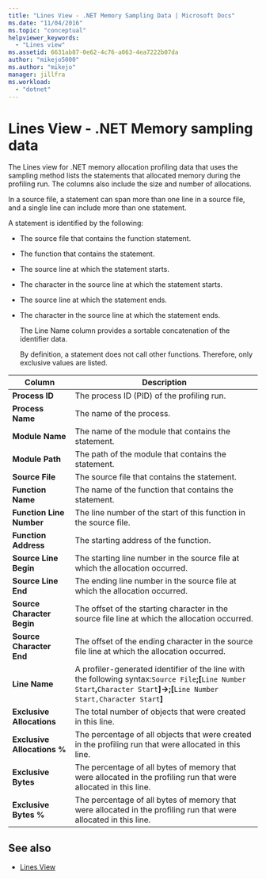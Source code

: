 ```yaml
---
title: "Lines View - .NET Memory Sampling Data | Microsoft Docs"
ms.date: "11/04/2016"
ms.topic: "conceptual"
helpviewer_keywords:
  - "Lines view"
ms.assetid: 6631ab87-0e62-4c76-a063-4ea7222b07da
author: "mikejo5000"
ms.author: "mikejo"
manager: jillfra
ms.workload:
  - "dotnet"
---
```

# Lines View - .NET Memory sampling data
The Lines view for .NET memory allocation profiling data that uses the sampling method lists the statements that allocated memory during the profiling run. The columns also include the size and number of allocations.

 In a source file, a statement can span more than one line in a source file, and a single line can include more than one statement.

 A statement is identified by the following:

- The source file that contains the function statement.

- The function that contains the statement.

- The source line at which the statement starts.

- The character in the source line at which the statement starts.

- The source line at which the statement ends.

- The character in the source line at which the statement ends.

  The Line Name column provides a sortable concatenation of the identifier data.

  By definition, a statement does not call other functions. Therefore, only exclusive values are listed.

|Column|Description|
|------------|-----------------|
|**Process ID**|The process ID (PID) of the profiling run.|
|**Process Name**|The name of the process.|
|**Module Name**|The name of the module that contains the statement.|
|**Module Path**|The path of the module that contains the statement.|
|**Source File**|The source file that contains the statement.|
|**Function Name**|The name of the function that contains the statement.|
|**Function Line Number**|The line number of the start of this function in the source file.|
|**Function Address**|The starting address of the function.|
|**Source Line Begin**|The starting line number in the source file at which the allocation occurred.|
|**Source Line End**|The ending line number in the source file at which the allocation occurred.|
|**Source Character Begin**|The offset of the starting character in the source file line at which the allocation occurred.|
|**Source Character End**|The offset of the ending character in the source file line at which the allocation occurred.|
|**Line Name**|A profiler-generated identifier of the line with the following syntax:`Source File`**;[**`Line Number Start`**,**`Character Start`**]->;[**`Line Number Start,Character Start`**]**|
|**Exclusive Allocations**|The total number of objects that were created in this line.|
|**Exclusive Allocations %**|The percentage of all objects that were created in the profiling run that were allocated in this line.|
|**Exclusive Bytes**|The percentage of all bytes of memory that were allocated in the profiling run that were allocated in this line.|
|**Exclusive Bytes %**|The percentage of all bytes of memory that were allocated in the profiling run that were allocated in this line.|

## See also
- [Lines View](../profiling/lines-view-sampling-data.md)